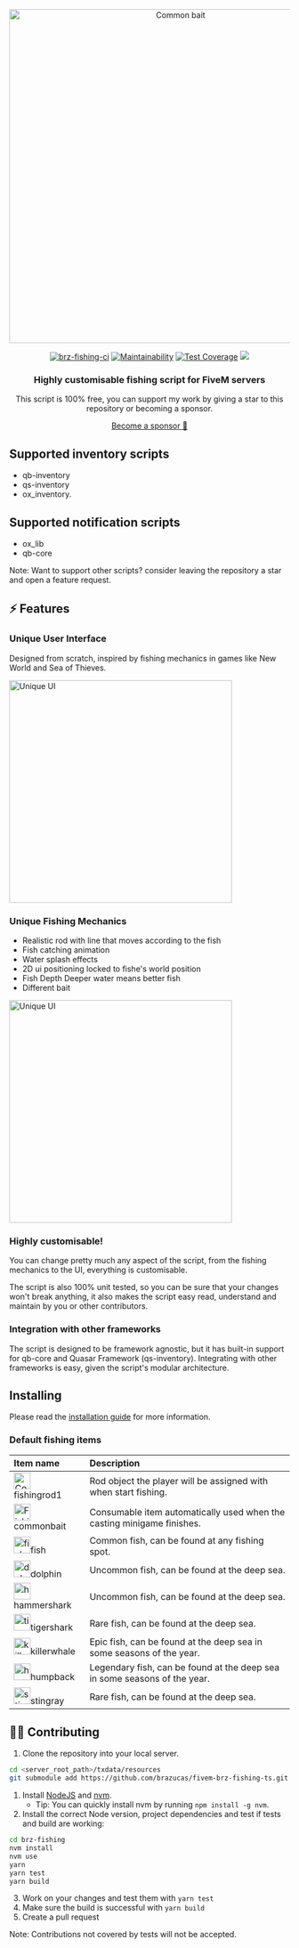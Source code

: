 
<div align="center">

<img width="600px" src="./.github/banner.png" alt="Common bait">

[![brz-fishing-ci](https://github.com/brazucas/fivem-brz-fishing-ts/actions/workflows/brz-fishing-ci.yml/badge.svg)](https://github.com/brazucas/fivem-brz-fishing-ts/actions/workflows/brz-fishing-ci.yml) [![Maintainability](https://api.codeclimate.com/v1/badges/0ee2efc6d497410325d1/maintainability)](https://codeclimate.com/github/brazucas/fivem-brz-fishing-ts/maintainability) [![Test Coverage](https://api.codeclimate.com/v1/badges/0ee2efc6d497410325d1/test_coverage)](https://codeclimate.com/github/brazucas/fivem-brz-fishing-ts/test_coverage) [![](https://dcbadge.limes.pink/api/server/BAZ5aCU?style=flat)](https://discord.gg/BAZ5aCU)

### Highly customisable fishing script for FiveM servers

This script is 100% free, you can support my work by giving a star to this repository or becoming a sponsor.

[Become a sponsor 💜](
    https://github.com/sponsors/pedropapa
)
</div>

## Supported inventory scripts

- qb-inventory
- qs-inventory
- ox_inventory.

## Supported notification scripts

- ox_lib
- qb-core

Note: Want to support other scripts? consider leaving the repository a star and open a feature request.

## ⚡️ Features

### Unique User Interface

Designed from scratch, inspired by fishing mechanics in games like New World and Sea of Thieves.

<img width="400px" src="./.github/feature_ui.gif" alt="Unique UI">

### Unique Fishing Mechanics

- Realistic rod with line that moves according to the fish
- Fish catching animation
- Water splash effects
- 2D ui positioning locked to fishe's world position
- Fish Depth Deeper water means better fish
- Different bait

  
<img width="400px" src="./.github/mechanics.gif" alt="Unique UI">

### 

### Highly customisable!

You can change pretty much any aspect of the script, from the fishing mechanics to the UI, everything is customisable.

The script is also 100% unit tested, so you can be sure that your changes won't break anything, it also makes the script easy read, understand and maintain by you or other contributors.

### Integration with other frameworks

The script is designed to be framework agnostic, but it has built-in support for qb-core and Quasar Framework (qs-inventory). Integrating with other frameworks is easy, given the script's modular architecture.

## Installing

Please read the [installation guide](./INSTALLING.md) for more information.

### Default fishing items

| Item name                  | Description                                        |
| :--------------------- | :------------------------------------------------- |
| <img width="30px" src="./.github/fishingrod.png" alt="Common bait"> fishingrod1              | Rod object the player will be assigned with when start fishing.   |
| <img width="30px" src="./.github/fishbait.png" alt="Fishing rod"> commonbait                 | Consumable item automatically used when the casting minigame finishes.    |
| <img width="30px" src="./.github/fish.png" alt="fish">fish | Common fish, can be found at any fishing spot. |
| <img width="30px" src="./.github/dolphin.png" alt="dolphin">dolphin | Uncommon fish, can be found at the deep sea. |
| <img width="30px" src="./.github/hammershark.png" alt="hammershark">hammershark | Uncommon fish, can be found at the deep sea. |
| <img width="30px" src="./.github/tigershark.png" alt="tigershark">tigershark | Rare fish, can be found at the deep sea. |
| <img width="30px" src="./.github/killerwhale.png" alt="killerwhale">killerwhale | Epic fish, can be found at the deep sea in some seasons of the year. |
| <img width="30px" src="./.github/humpback.png" alt="humpback">humpback | Legendary fish, can be found at the deep sea in some seasons of the year. |
| <img width="30px" src="./.github/stingray.png" alt="stingray">stingray | Rare fish, can be found at the deep sea. |

## 👨‍💻 Contributing

1. Clone the repository into your local server.

```bash
cd <server_root_path>/txdata/resources
git submodule add https://github.com/brazucas/fivem-brz-fishing-ts.git brz-fishing
```

1. Install [NodeJS](https://nodejs.org/en/download/package-manager) and [nvm](https://github.com/nvm-sh/nvm).
   - Tip: You can quickly install nvm by running `npm install -g nvm`.
2. Install the correct Node version, project dependencies and test if tests and build are working:
```bash
cd brz-fishing
nvm install
nvm use
yarn
yarn test
yarn build
```
3. Work on your changes and test them with `yarn test`
4. Make sure the build is successful with `yarn build`
5. Create a pull request

Note: Contributions not covered by tests will not be accepted.
